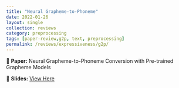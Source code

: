 ```yaml
---
title: "Neural Grapheme-to-Phoneme"
date: 2022-01-26
layout: single
collection: reviews
category: preprocessing
tags: [paper-review,g2p, text, preprocessing]
permalink: /reviews/expressiveness/g2p/
---
```


📝 **Paper:** Neural Grapheme-to-Phoneme Conversion with Pre-trained Grapheme Models

<!-- 📝 **Paper:** Glow-TTS: A Generative Flow for Text-to-Speech Synthesis  
🔍 **Summary:** This paper introduces a **flow-based** model for TTS, improving **robustness** compared to Tacotron. -->



📄 **Slides:** [View Here](https://docs.google.com/presentation/d/1mCDT536vEtfMSQGeig2k-SAVw3zkB2e9/edit?usp=sharing&ouid=116677507102760525154&rtpof=true&sd=true)

